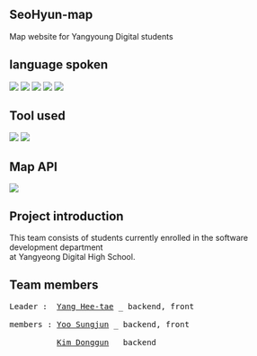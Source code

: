 ## <h2> SeoHyun-map </h2>
Map website for Yangyoung Digital students

## language spoken
<img src="https://img.shields.io/badge/JAVA-007396?style=for-the-badge&logo=java&logoColor=white"> <img src="https://img.shields.io/badge/javascript-F7DF1E?style=for-the-badge&logo=javascript&logoColor=black"> <img src="https://img.shields.io/badge/jquery-0769AD?style=for-the-badge&logo=jquery&logoColor=white"> <img src="https://img.shields.io/badge/html-E34F26?style=for-the-badge&logo=html5&logoColor=white"> <img src="https://img.shields.io/badge/css-1572B6?style=for-the-badge&logo=css3&logoColor=white">

## Tool used
<img src="https://img.shields.io/badge/Eclipse IDE-2C2255?style=for-the-badge&logo=Eclipse IDE&logoColor=white"> <img src="https://img.shields.io/badge/Visual Studio Code-007ACC?style=for-the-badge&logo=Visual Studio Code&logoColor=white"> 

## Map API
<img src="https://img.shields.io/badge/Kakao-FFCD00?style=for-the-badge&logo=Kakao&logoColor=black"> 

## Project introduction
This team consists of students currently enrolled in the software development department<br>
at Yangyeong Digital High School.

## Team members
<pre>
Leader :  <a href="https://github.com/gmlxo">Yang Hee-tae</a> _ backend, front <br>
members : <a href="https://github.com/dbstarjun">Yoo Sungjun</a> _ backend, front <br>
          <a href="https://github.com/N1kdg">Kim Donggun</a> _ backend </pre>
